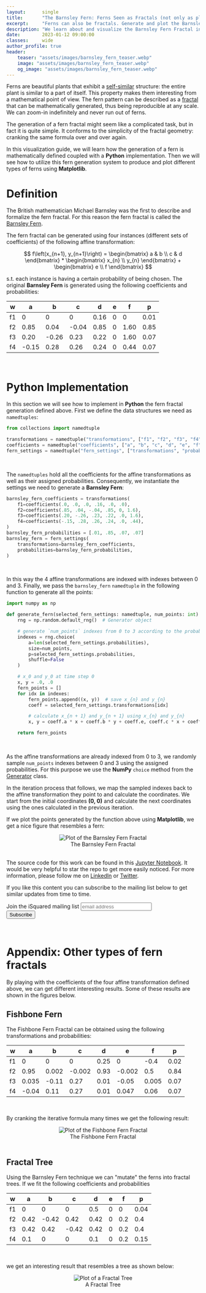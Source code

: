 ```yaml
---
layout:      single
title:       "The Barnsley Fern: Ferns Seen as Fractals (not only as plants)"
excerpt:     "Ferns can also be fractals. Generate and plot the Barnsley Fern fractal in Python using Matplotlib"
description: "We learn about and visualize the Barnsley Fern Fractal in Python using Matplotlib"
date:        2023-01-12 09:00:00
classes:     wide
author_profile: true
header:
    teaser: "assets/images/barnsley_fern_teaser.webp"
    image: "assets/images/barnsley_fern_teaser.webp"
    og_image: "assets/images/barnsley_fern_teaser.webp"
---
```



<script id="MathJax-script" async src="https://cdn.jsdelivr.net/npm/mathjax@3/es5/tex-mml-chtml.js"></script>

Ferns are beautiful plants that exhibit a <a href="https://en.wikipedia.org/wiki/Self-similarity" target="_blank" rel="noopener nofollow">self-similar</a> structure: 
the entire plant is similar to a part of itself. This property makes them interesting from a mathematical point of view. The fern pattern can be described as a 
<a href="{{ site.baseurl }}{% link _blog/2020-07-04-animated-fractals.md %}" target="_blank" rel="dofollow">fractal</a>
that can be mathematically generated, thus being reproducible at any scale. We can zoom-in indefinitely and never run out of ferns.


The generation of a fern fractal might seem like a complicated task, but in fact it is quite simple. It conforms to the simplicity of the
fractal geometry: cranking the same formula over and over again.

In this visualization guide, we will learn how the generation of a fern is mathematically defined coupled with a **Python** implementation.
Then we will see how to utilize this fern generation system to produce and plot different types of ferns using **Matplotlib**.


# Definition

The British mathematician Michael Barnsley was the first to describe and formalize the fern fractal. For this reason the fern fractal is called the 
<a href="https://en.wikipedia.org/wiki/Barnsley_fern" target="_blank" rel="noopener nofollow">Barnsley Fern</a>. 

The fern fractal can be generated using four instances (different sets of coefficients) of the following affine transformation:


$$ f\left(x_{n+1}, y_{n+1}\right) = \begin{bmatrix} a & b \\ c & d \end{bmatrix} * \begin{bmatrix} x_{n}  \\ y_{n} \end{bmatrix} +  \begin{bmatrix} e  \\ f \end{bmatrix} $$


s.t. each instance is having a certain probability of being chosen. The original **Barnsley Fern** is generated using the following coefficients and probabilities:


| w  | a     | b     | c     | d    | e | f    | p    |
|----|-------|-------|-------|------|---|------|------|
| f1 | 0     | 0     | 0     | 0.16 | 0 | 0    | 0.01 |
| f2 | 0.85  | 0.04  | -0.04 | 0.85 | 0 | 1.60 | 0.85 |
| f3 | 0.20  | -0.26 | 0.23  | 0.22 | 0 | 1.60 | 0.07 |
| f4 | -0.15 | 0.28  | 0.26  | 0.24 | 0 | 0.44 | 0.07 |

<br/>


# Python Implementation


In this section we will see how to implement in **Python** the fern fractal generation defined above.
First we define the data structures we need as `namedtuples`:

```python
from collections import namedtuple

transformations = namedtuple("transformations", ["f1", "f2", "f3", "f4"])
coefficients = namedtuple("coefficients", ["a", "b", "c", "d", "e", "f"])
fern_settings = namedtuple("fern_settings", ["transformations", "probabilities"])
```
<br/>



The `namedtuples` hold all the coefficients for the affine transformations as well as their assigned probabilities.
Consequently, we instantiate the settings we need to generate a **Barnsley Fern**:

```python
barnsley_fern_coefficients = transformations(
    f1=coefficients(.0, .0, .0, .16, .0, .0),
    f2=coefficients(.85, .04, -.04, .85, 0, 1.6),
    f3=coefficients(.20, -.26, .23, .22, .0, 1.6),
    f4=coefficients(-.15, .28, .26, .24, .0, .44),
)
barnsley_fern_probabilities = [.01, .85, .07, .07]
barnsley_fern = fern_settings(
    transformations=barnsley_fern_coefficients,
    probabilities=barnsley_fern_probabilities,
)
```
<br/>

In this way the 4 affine transformations are indexed with indexes between 0 and 3. Finally, we pass the `barnsley_fern` `namedtuple` in the following
function to generate all the points:

```python
import numpy as np

def generate_fern(selected_fern_settings: namedtuple, num_points: int) -> list:
    rng = np.random.default_rng()  # Generator object

    # generate `num_points` indexes from 0 to 3 according to the probability
    indexes = rng.choice(
        a=len(selected_fern_settings.probabilities),
        size=num_points, 
        p=selected_fern_settings.probabilities,
        shuffle=False
    )

    # x_0 and y_0 at time step 0
    x, y = .0, .0
    fern_points = []
    for idx in indexes:
        fern_points.append((x, y))  # save x_{n} and y_{n}
        coeff = selected_fern_settings.transformations[idx]

        # calculate x_{n + 1} and y_{n + 1} using x_{n} and y_{n}
        x, y = coeff.a * x + coeff.b * y + coeff.e, coeff.c * x + coeff.d * y + coeff.f

    return fern_points
```
<br/>


As the affine transformations are already indexed from 0 to 3, we randomly sample `num_points` indexes between 0 and 3 using
the assigned probabilities. For this purpose we use the **NumPy** `choice` method from the 
<a href="https://numpy.org/doc/stable/reference/random/generated/numpy.random.Generator.choice.html#numpy.random.Generator.choice" target="_blank" rel="noopener nofollow">Generator</a> 
class. 

In the iteration process that follows, we map the sampled indexes back to the affine transformation they point to and calculate the coordinates.
We start from the initial coordinates **(0, 0)** and calculate the next coordinates using the ones calculated in the previous iteration.

If we plot the points generated by the function above using **Matplotlib**, we get a nice figure that resembles a fern:

<center>
    <img data-src="{{ site.url }}{{ site.baseurl }}/assets/images/barnsley_fern.png" class="lazyload" alt="Plot of the Barnsley Fern Fractal">
    <br/>
    <span class="caption text-muted">
        The Barnsley Fern Fractal
    </span>
</center>
<br/>



The source code for this work can be found in this
<a href="https://github.com/IlievskiV/Amusive-Blogging-N-Coding/blob/master/Visualizations/barnsley_fern.ipynb" target="_blank" rel="dofollow noopener">Jupyter Notebook</a>.
It would be very helpful to star the repo to get more easily noticed. For more information, please follow me on
<a href="https://www.linkedin.com/in/vilievski/" target="_blank" rel="noopener">LinkedIn</a>
or <a href="https://twitter.com/VladOsaurus" target="_blank" rel="noopener">Twitter</a>.

If you like this content you can subscribe to the mailing list below to get similar updates from time to time.

<link href="//cdn-images.mailchimp.com/embedcode/horizontal-slim-10_7.css" rel="stylesheet" type="text/css">
<link href="/assets/css/mailchimp.css">
<div id="mc_embed_signup">
<form action="https://digital.us19.list-manage.com/subscribe/post?u=cb9dbe40387c27177a25de80f&amp;id=08bda6f8e0" method="post" id="mc-embedded-subscribe-form" name="mc-embedded-subscribe-form" class="validate" target="_blank" novalidate>
    <div id="mc_embed_signup_scroll">
	<label for="mce-EMAIL">Join the iSquared mailing list</label>
	<input type="email" value="" name="EMAIL" class="email" id="mce-EMAIL" placeholder="email address" required>
    <!-- real people should not fill this in and expect good things - do not remove this or risk form bot signups-->
    <div style="position: absolute; left: -5000px;" aria-hidden="true"><input type="text" name="b_cb9dbe40387c27177a25de80f_08bda6f8e0" tabindex="-1" value=""></div>
    <div class="clear"><input type="submit" value="Subscribe" name="subscribe" id="mc-embedded-subscribe" class="button"></div>
    </div>
</form>
</div>
<br/>

# Appendix: Other types of fern fractals


By playing with the coefficients of the four affine transformation defined above, we can get different interesting results. Some of these results are
shown in the figures below.

## Fishbone Fern

The Fishbone Fern Fractal can be obtained using the following transformations and probabilities:

| w  	| a     	| b     	| c      	| d    	| e      	| f     	| p    	|
|----	|-------	|-------	|--------	|------	|--------	|-------	|------	|
| f1 	| 0     	| 0     	| 0      	| 0.25 	| 0      	| -0.4  	| 0.02 	|
| f2 	| 0.95  	| 0.002 	| -0.002 	| 0.93 	| -0.002 	| 0.5   	| 0.84 	|
| f3 	| 0.035 	| -0.11 	| 0.27   	| 0.01 	| -0.05  	| 0.005 	| 0.07 	|
| f4 	| -0.04 	| 0.11  	| 0.27   	| 0.01 	| 0.047  	| 0.06  	| 0.07 	|

<br/>

By cranking the iterative formula many times we get the following result:

<center>
    <img data-src="{{ site.url }}{{ site.baseurl }}/assets/images/fishbone_fern.png" class="lazyload" alt="Plot of the Fishbone Fern Fractal">
    <br/>
    <span class="caption text-muted">
        The Fishbone Fern Fractal
    </span>
</center>
<br/>

## Fractal Tree

Using the Barnsley Fern technique we can "mutate" the ferns into fractal trees. If we fit the following coefficients and probabilities


| w  	| a    	| b     	| c     	| d    	| e 	| f   	| p    	|
|----	|------	|-------	|-------	|------	|---	|-----	|------	|
| f1 	| 0    	| 0     	| 0     	| 0.5  	| 0 	| 0   	| 0.04 	|
| f2 	| 0.42 	| -0.42 	| 0.42  	| 0.42 	| 0 	| 0.2 	| 0.4  	|
| f3 	| 0.42 	| 0.42  	| -0.42 	| 0.42 	| 0 	| 0.2 	| 0.4  	|
| f4 	| 0.1  	| 0     	| 0     	| 0.1  	| 0 	| 0.2 	| 0.15 	|

<br/>

we get an interesting result that resembles a tree as shown below:

<center>
    <img data-src="{{ site.url }}{{ site.baseurl }}/assets/images/fractal_tree.png" class="lazyload" alt="Plot of a Fractal Tree">
    <br/>
    <span class="caption text-muted">
        A Fractal Tree
    </span>
</center>
<br/>